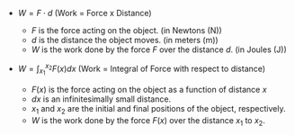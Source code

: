 - $W = F \cdot d$ (Work = Force x Distance) 
    - $F$ is the force acting on the object. (in Newtons (N))
    - $d$ is the distance the object moves. (in meters (m))
    - $W$ is the work done by the force $F$ over the distance $d$. (in Joules (J))

- $W=\int_{x_1}^{x_2} F(x) dx$ (Work = Integral of Force with respect to distance)
    - $F(x)$ is the force acting on the object as a function of distance $x$
    - $dx$ is an infinitesimally small distance.
    - $x_1$ and $x_2$ are the initial and final positions of the object, respectively.
    - $W$ is the work done by the force $F(x)$ over the distance $x_1$ to $x_2$.

